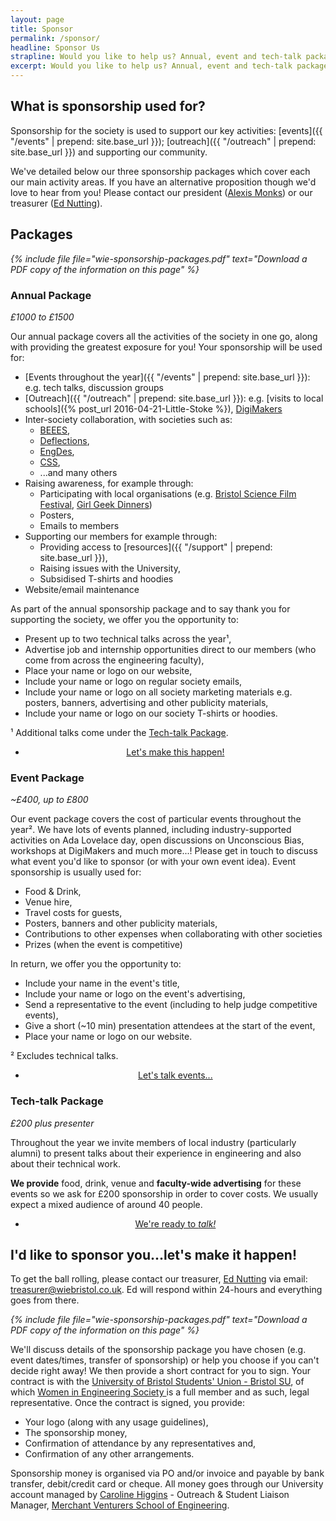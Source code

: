 ```yaml
---
layout: page
title: Sponsor
permalink: /sponsor/
headline: Sponsor Us
strapline: Would you like to help us? Annual, event and tech-talk packages available.
excerpt: Would you like to help us? Annual, event and tech-talk packages available.
---
```


## What is sponsorship used for?

Sponsorship for the society is used to support our key activities: [events]({{ "/events" | prepend: site.base_url }}); [outreach]({{ "/outreach" | prepend: site.base_url }}) and supporting our community.

We've detailed below our three sponsorship packages which cover each our main activity areas. If you have an alternative proposition though we'd love to hear from you! Please contact our president ([Alexis Monks](mailto:president@wiebristol.co.uk)) or our treasurer ([Ed Nutting](mailto:treasurer@wiebristol.co.uk)).

## Packages

<i>{% include file file="wie-sponsorship-packages.pdf" text="Download a PDF copy of the information on this page" %}</i>

### Annual Package

*£1000 to £1500*

Our annual package covers all the activities of the society in one go, along with providing the greatest exposure for you! Your sponsorship will be used for:

- [Events throughout the year]({{ "/events" | prepend: site.base_url }}): e.g. tech talks, discussion groups
- [Outreach]({{ "/outreach" | prepend: site.base_url }}): e.g. [visits to local schools]({% post_url 2016-04-21-Little-Stoke %}), [DigiMakers](http://http://www.digimakers.co.uk/)
- Inter-society collaboration, with societies such as:
  - [BEEES](http://www.beees.co.uk),
  - [Deflections](http://www.deflections.org.uk/),
  - [EngDes](http://www.bristolsu.org.uk/activities/societies/12773/),
  - [CSS](http://cssbristol.co.uk/),
  - ...and many others
- Raising awareness, for example through:
  - Participating with local organisations (e.g. [Bristol Science Film Festival](http://www.britishscienceassociation.org/Event/bristol-and-bath-branch-film-festival), [Girl Geek Dinners](http://bristol.girlgeekdinners.com))
  - Posters,
  - Emails to members
- Supporting our members for example through:
  - Providing access to [resources]({{ "/support" | prepend: site.base_url }}),
  - Raising issues with the University,
  - Subsidised T-shirts and hoodies
- Website/email maintenance

As part of the annual sponsorship package and to say thank you for supporting the society, we offer you the opportunity to:

- Present up to two technical talks across the year¹,
- Advertise job and internship opportunities direct to our members (who come from across the engineering faculty),
- Place your name or logo on our website,
- Include your name or logo on regular society emails,
- Include your name or logo on all society marketing materials e.g. posters, banners, advertising and other publicity materials,
- Include your name or logo on our society T-shirts or hoodies.

¹ Additional talks come under the [Tech-talk Package](#tech-talk-package).

<ul class="actions" style="text-align: center">
  <li>
    <a href="#id-like-to-sponsor-youlets-make-it-happen" class="button big">Let's make this happen!</a>
  </li>
</ul>

### Event Package

*~£400, up to £800*

Our event package covers the cost of particular events throughout the year². We have lots of events planned, including industry-supported activities on Ada Lovelace day, open discussions on Unconscious Bias, workshops at DigiMakers and much more...! Please get in touch to discuss what event you'd like to sponsor (or with your own event idea). Event sponsorship is usually used for:

- Food & Drink,
- Venue hire,
- Travel costs for guests,
- Posters, banners and other publicity materials,
- Contributions to other expenses when collaborating with other societies
- Prizes (when the event is competitive)

In return, we offer you the opportunity to:

- Include your name in the event's title,
- Include your name or logo on the event's advertising,
- Send a representative to the event (including to help judge competitive events),
- Give a short (~10 min) presentation attendees at the start of the event,
- Place your name or logo on our website.

² Excludes technical talks.

<ul class="actions" style="text-align: center">
  <li>
    <a href="#id-like-to-sponsor-youlets-make-it-happen" class="button big">Let's talk events...</a>
  </li>
</ul>

### Tech-talk Package

*£200 plus presenter*

Throughout the year we invite members of local industry (particularly alumni) to present talks about their experience in engineering and also about their technical work.

**We provide** food, drink, venue and **faculty-wide advertising** for these events so we ask for £200 sponsorship in order to cover costs. We usually expect a mixed audience of around 40 people.

<ul class="actions" style="text-align: center">
  <li>
    <a href="#id-like-to-sponsor-youlets-make-it-happen" class="button big">We're ready to <i>talk!</i></a>
  </li>
</ul>

## I'd like to sponsor you...let's make it happen!

To get the ball rolling, please contact our treasurer, [Ed Nutting](mailto:treasurer@wiebristol.co.uk) via email: [treasurer@wiebristol.co.uk](mailto:treasurer@wiebristol.co.uk). Ed will respond within 24-hours and everything goes from there.

<i>{% include file file="wie-sponsorship-packages.pdf" text="Download a PDF copy of the information on this page" %}</i>

We'll discuss details of the sponsorship package you have chosen (e.g. event dates/times, transfer of sponsorship) or help you choose if you can't decide right away! We then provide a short contract for you to sign. Your contract is with the [University of Bristol Students' Union - Bristol SU](https://www.bristolsu.org.uk/), of which [Women in Engineering Society ](https://www.bristolsu.org.uk/activities/societies/13000/) is a full member and as such, legal representative. Once the contract is signed, you provide:

  - Your logo (along with any usage guidelines),
  - The sponsorship money,
  - Confirmation of attendance by any representatives and,
  - Confirmation of any other arrangements.

Sponsorship money is organised via PO and/or invoice and payable by bank transfer, debit/credit card or cheque. All money goes through our University account managed by [Caroline Higgins](http://www.bristol.ac.uk/engineering/people/caroline-higgins/index.html) - Outreach & Student Liaison Manager, [Merchant Venturers School of Engineering](http://www.bristol.ac.uk/engineering/about/mven/).
